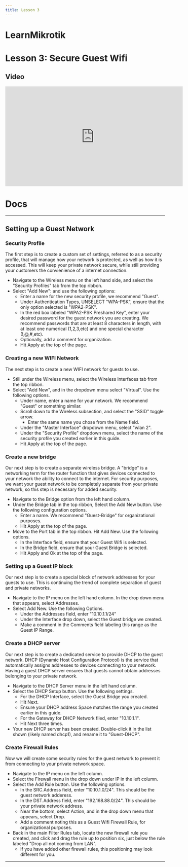 ```yaml
---
title: Lesson 3
---
```


LearnMikrotik
=====

# Lesson 3: Secure Guest Wifi
## Video
<p align="center">
<iframe width="560" height="315" src="https://www.youtube.com/embed/tQ1rX45prKc" title="YouTube video player" frameborder="0" allow="accelerometer; autoplay; clipboard-write; encrypted-media; gyroscope; picture-in-picture" allowfullscreen></iframe>
</p>

# Docs

***
## Setting up a Guest Network
### Security Profile
The first step is to create a custom set of settings, referred to as a security profile, that will manage how your network is protected, as well as how it is accessed. This will keep your private network secure, while still providing your customers the convienience of a internet connection.  
* Navigate to the Wireless menu on the left hand side, and select the "Security Profiles" tab from the top ribbon.
* Select "Add New": and use the following options:
  * Enter a name for the new security profile, we recommend "Guest".
  * Under Authentication Types, UNSELECT "WPA-PSK", ensure that the only option selected is "WPA2-PSK".
  * In the red box labeled "WPA2-PSK Preshared Key", enter your desired password for the guest network you are creating. We recommend passwords that are at least 8 characters in length, with at least one numerical (1,2,3,etc) and one special character (!,@,#,etc). 
  * Optionally, add a comment for organization.
  * Hit Apply at the top of the page.

### Creating a new WIFI Network
The next step is to create a new WIFI network for guests to use. 
* Still under the Wireless menu, select the Wireless Interfaces tab from the top ribbon. 
* Select "Add New", and in the dropdown menu select "Virtual". Use the following options. 
  * Under name, enter a name for your network. We recommend "Guest" or something similar.
  * Scroll down to the Wireless subsection, and select the "SSID" toggle arrow. 
    * Enter the same name you chose from the Name field. 
  * Under the "Master Interface" dropdown menu, select "wlan 2". 
  * Under the "Security Profile" dropdown menu, select the name of the security profile you created earlier in this guide. 
  * Hit Apply at the top of the page. 

### Create a new bridge
Our next step is to create a separate wireless bridge. A "bridge" is a networking term for the router function that gives devices connected to your network the ability to connect to the internet. For security purposes, we want your guest network to be completely separate from your private network, so this step is necessary for added security.
* Navigate to the Bridge option from the left hand column. 
* Under the Bridge tab in the top ribbon, Select the Add New button. Use the following configuration options. 
  * Enter a name. We recommend "Guest-Bridge" for organizational purposes. 
  * Hit Apply at the top of the page. 
* Move to the Port tab in the top ribbon. Hit Add New. Use the following options. 
  * In the Interface field, ensure that your Guest Wifi is selected. 
  * In the Bridge field, ensure that your Guest Bridge is selected. 
  * Hit Apply and Ok at the top of the page. 

### Setting up a Guest IP block
Our next step is to create a special block of network addresses for your guests to use. This is continuing the trend of complete separation of guest and private networks. 
* Navigate to the IP menu on the left hand column. In the drop down menu that appears, select Addresses. 
* Select Add New. Use the following Options. 
  * Under the Addresses field, enter "10.10.1.1/24"
  * Under the Interface drop down, select the Guest bridge we created. 
  * Make a comment in the Comments field labeling this range as the Guest IP Range. 

### Create a DHCP server
Our next step is to create a dedicated service to provide DHCP to the guest network. DHCP (Dynamic Host Configuration Protocol) is the service that automatically assigns addresses to devices connecting to your network. Having a guest DHCP server ensures that guests cannot obtain addresses belonging to your private network. 
* Navigate to the DHCP Server menu in the left hand column. 
* Select the DHCP Setup button. Use the following settings. 
  * For the DHCP Interface, select the Guest Bridge you created. 
  * Hit Next. 
  * Ensure your DHCP address Space matches the range you created earlier in this guide. 
  * For the Gateway for DHCP Network filed, enter "10.10.1.1".
  * Hit Next three times. 
* Your new DHCP server has been created. Double-click it in the list shown (likely named dhcp1), and rename it to "Guest-DHCP".

### Create Firewall Rules
Now we will create some security rules for the guest network to prevent it from connecting to your private network space. 
* Navigate to the IP menu on the left column.
* Select the Firewall menu in the drop down under IP in the left column.
* Select the Add Rule button. Use the following options. 
  * In the SRC.Address field, enter "10.10.1.0/24". This should be the guest network adderess. 
  * In the DST.Address field, enter "192.168.88.0/24". This should be your private network address. 
  * Near the bottom, select Action, and in the drop down menu that appears, select Drop. 
  * Add a comment noting this as a Guest Wifi Firewall Rule, for organizational purposes. 
* Back in the main Filter Rules tab, locate the new firewall rule you created, and click and drag the rule up to position six, just below the rule labeled "Drop all not coming from LAN".
  * If you have added other firewall rules, this positioning may look different for you. 

***
